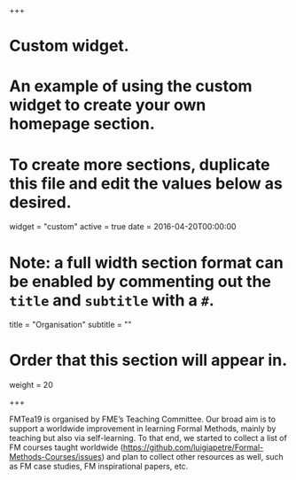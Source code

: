 +++
# Custom widget.
# An example of using the custom widget to create your own homepage section.
# To create more sections, duplicate this file and edit the values below as desired.
widget = "custom"
active = true
date = 2016-04-20T00:00:00

# Note: a full width section format can be enabled by commenting out the `title` and `subtitle` with a `#`.
title = "Organisation"
subtitle = ""

# Order that this section will appear in.
weight = 20

+++

FMTea19 is organised by FME’s Teaching Committee. Our broad aim is to support a worldwide improvement in learning Formal Methods, mainly by teaching but also via self-learning. To that end, we started to collect a list of FM courses taught worldwide (https://github.com/luigiapetre/Formal-Methods-Courses/issues) and plan to collect other resources as well, such as FM case studies, FM inspirational papers, etc.